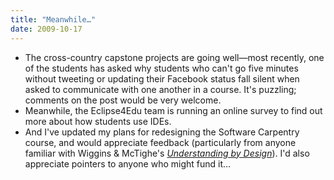 ```yaml
---
title: "Meanwhile…"
date: 2009-10-17
---
```

<ul>
  <li>The cross-country capstone projects are going well—most recently, one of the students has asked why students who can't go five minutes without tweeting or updating their Facebook status fall silent when asked to communicate with one another in a course. It's puzzling; comments on the post would be very welcome.</li>
  <li>Meanwhile, the Eclipse4Edu team is running an online survey to find out more about how students use IDEs.</li>
  <li>And I've updated my plans for redesigning the Software Carpentry course, and would appreciate feedback (particularly from anyone familiar with Wiggins &amp; McTighe's <a href="http://www.amazon.com/Understanding-Design-Expanded-Grant-Wiggins/dp/0131950843"><em>Understanding by Design</em></a>). I'd also appreciate pointers to anyone who might fund it…</li>
</ul>
